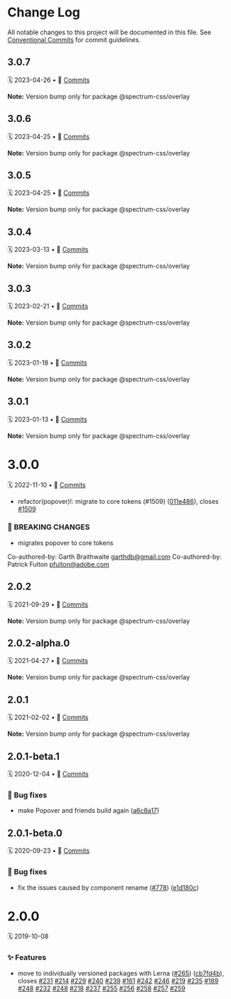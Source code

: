 # Change Log

All notable changes to this project will be documented in this file.
See [Conventional Commits](https://conventionalcommits.org) for commit guidelines.

<a name="3.0.7"></a>

## 3.0.7

🗓 2023-04-26 • 📝 [Commits](https://github.com/adobe/spectrum-css/compare/@spectrum-css/overlay@3.0.6...@spectrum-css/overlay@3.0.7)

**Note:** Version bump only for package @spectrum-css/overlay

<a name="3.0.6"></a>

## 3.0.6

🗓 2023-04-25 • 📝 [Commits](https://github.com/adobe/spectrum-css/compare/@spectrum-css/overlay@3.0.4...@spectrum-css/overlay@3.0.6)

**Note:** Version bump only for package @spectrum-css/overlay

<a name="3.0.5"></a>

## 3.0.5

🗓 2023-04-25 • 📝 [Commits](https://github.com/adobe/spectrum-css/compare/@spectrum-css/overlay@3.0.4...@spectrum-css/overlay@3.0.5)

**Note:** Version bump only for package @spectrum-css/overlay

<a name="3.0.4"></a>

## 3.0.4

🗓 2023-03-13 • 📝 [Commits](https://github.com/adobe/spectrum-css/compare/@spectrum-css/overlay@3.0.3...@spectrum-css/overlay@3.0.4)

**Note:** Version bump only for package @spectrum-css/overlay

<a name="3.0.3"></a>

## 3.0.3

🗓 2023-02-21 • 📝 [Commits](https://github.com/adobe/spectrum-css/compare/@spectrum-css/overlay@3.0.2...@spectrum-css/overlay@3.0.3)

**Note:** Version bump only for package @spectrum-css/overlay

<a name="3.0.2"></a>

## 3.0.2

🗓 2023-01-18 • 📝 [Commits](https://github.com/adobe/spectrum-css/compare/@spectrum-css/overlay@3.0.0...@spectrum-css/overlay@3.0.2)

**Note:** Version bump only for package @spectrum-css/overlay

<a name="3.0.1"></a>

## 3.0.1

🗓 2023-01-13 • 📝 [Commits](https://github.com/adobe/spectrum-css/compare/@spectrum-css/overlay@3.0.0...@spectrum-css/overlay@3.0.1)

**Note:** Version bump only for package @spectrum-css/overlay

<a name="3.0.0"></a>

# 3.0.0

🗓 2022-11-10 • 📝 [Commits](https://github.com/adobe/spectrum-css/compare/@spectrum-css/overlay@2.0.2-alpha.0...@spectrum-css/overlay@3.0.0)

- refactor(popover)!: migrate to core tokens (#1509) ([011e486](https://github.com/adobe/spectrum-css/commit/011e486)), closes [#1509](https://github.com/adobe/spectrum-css/issues/1509)

### 🛑 BREAKING CHANGES

- migrates popover to core tokens

Co-authored-by: Garth Braithwaite <garthdb@gmail.com>
Co-authored-by: Patrick Fulton <pfulton@adobe.com>

<a name="2.0.2"></a>

## 2.0.2

🗓 2021-09-29 • 📝 [Commits](https://github.com/adobe/spectrum-css/compare/@spectrum-css/overlay@2.0.2-alpha.0...@spectrum-css/overlay@2.0.2)

**Note:** Version bump only for package @spectrum-css/overlay

<a name="2.0.2-alpha.0"></a>

## 2.0.2-alpha.0

🗓 2021-04-27 • 📝 [Commits](https://github.com/adobe/spectrum-css/compare/@spectrum-css/overlay@2.0.1...@spectrum-css/overlay@2.0.2-alpha.0)

**Note:** Version bump only for package @spectrum-css/overlay

<a name="2.0.1"></a>

## 2.0.1

🗓 2021-02-02 • 📝 [Commits](https://github.com/adobe/spectrum-css/compare/@spectrum-css/overlay@2.0.1-beta.1...@spectrum-css/overlay@2.0.1)

**Note:** Version bump only for package @spectrum-css/overlay

<a name="2.0.1-beta.1"></a>

## 2.0.1-beta.1

🗓 2020-12-04 • 📝 [Commits](https://github.com/adobe/spectrum-css/compare/@spectrum-css/overlay@2.0.1-beta.0...@spectrum-css/overlay@2.0.1-beta.1)

### 🐛 Bug fixes

- make Popover and friends build again ([a6c8a17](https://github.com/adobe/spectrum-css/commit/a6c8a17))

<a name="2.0.1-beta.0"></a>

## 2.0.1-beta.0

🗓 2020-09-23 • 📝 [Commits](https://github.com/adobe/spectrum-css/compare/@spectrum-css/overlay@2.0.0...@spectrum-css/overlay@2.0.1-beta.0)

### 🐛 Bug fixes

- fix the issues caused by component rename ([#778](https://github.com/adobe/spectrum-css/issues/778)) ([e1d180c](https://github.com/adobe/spectrum-css/commit/e1d180c))

<a name="2.0.0"></a>

# 2.0.0

🗓 2019-10-08

### ✨ Features

- move to individually versioned packages with Lerna ([#265](https://github.com/adobe/spectrum-css/issues/265)) ([cb7fd4b](https://github.com/adobe/spectrum-css/commit/cb7fd4b)), closes [#231](https://github.com/adobe/spectrum-css/issues/231) [#214](https://github.com/adobe/spectrum-css/issues/214) [#229](https://github.com/adobe/spectrum-css/issues/229) [#240](https://github.com/adobe/spectrum-css/issues/240) [#239](https://github.com/adobe/spectrum-css/issues/239) [#161](https://github.com/adobe/spectrum-css/issues/161) [#242](https://github.com/adobe/spectrum-css/issues/242) [#246](https://github.com/adobe/spectrum-css/issues/246) [#219](https://github.com/adobe/spectrum-css/issues/219) [#235](https://github.com/adobe/spectrum-css/issues/235) [#189](https://github.com/adobe/spectrum-css/issues/189) [#248](https://github.com/adobe/spectrum-css/issues/248) [#232](https://github.com/adobe/spectrum-css/issues/232) [#248](https://github.com/adobe/spectrum-css/issues/248) [#218](https://github.com/adobe/spectrum-css/issues/218) [#237](https://github.com/adobe/spectrum-css/issues/237) [#255](https://github.com/adobe/spectrum-css/issues/255) [#256](https://github.com/adobe/spectrum-css/issues/256) [#258](https://github.com/adobe/spectrum-css/issues/258) [#257](https://github.com/adobe/spectrum-css/issues/257) [#259](https://github.com/adobe/spectrum-css/issues/259)

